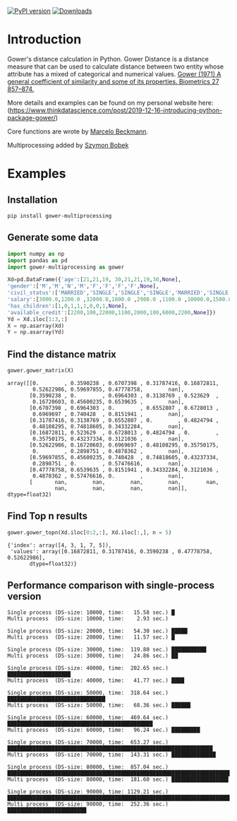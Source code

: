 <!-- badges: start -->
[![PyPI version](https://badge.fury.io/py/gower.svg)](https://pypi.org/project/gower-multiprocessing/)
[![Downloads](https://pepy.tech/badge/gower/month)](https://pepy.tech/project/gower-multiprocessing/month)
<!-- badges: end -->

# Introduction

Gower's distance calculation in Python. Gower Distance is a distance measure that can be used to calculate distance between two entity whose attribute has a mixed of categorical and numerical values. [Gower (1971) A general coefficient of similarity and some of its properties. Biometrics 27 857–874.](https://www.jstor.org/stable/2528823?seq=1) 

More details and examples can be found on my personal website here:(https://www.thinkdatascience.com/post/2019-12-16-introducing-python-package-gower/)

Core functions are wrote by [Marcelo Beckmann](https://sourceforge.net/projects/gower-distance-4python/files/).

Multiprocessing added by [Szymon Bobek](https://github.com/sbobek)

# Examples

## Installation

```
pip install gower-multiprocessing
```

## Generate some data

```python
import numpy as np
import pandas as pd
import gower-multiprocessing as gower

Xd=pd.DataFrame({'age':[21,21,19, 30,21,21,19,30,None],
'gender':['M','M','N','M','F','F','F','F',None],
'civil_status':['MARRIED','SINGLE','SINGLE','SINGLE','MARRIED','SINGLE','WIDOW','DIVORCED',None],
'salary':[3000.0,1200.0 ,32000.0,1800.0 ,2900.0 ,1100.0 ,10000.0,1500.0,None],
'has_children':[1,0,1,1,1,0,0,1,None],
'available_credit':[2200,100,22000,1100,2000,100,6000,2200,None]})
Yd = Xd.iloc[1:3,:]
X = np.asarray(Xd)
Y = np.asarray(Yd)

```

## Find the distance matrix

```python
gower.gower_matrix(X)
```




    array([[0.        , 0.3590238 , 0.6707398 , 0.31787416, 0.16872811,
            0.52622986, 0.59697855, 0.47778758,        nan],
           [0.3590238 , 0.        , 0.6964303 , 0.3138769 , 0.523629  ,
            0.16720603, 0.45600235, 0.6539635 ,        nan],
           [0.6707398 , 0.6964303 , 0.        , 0.6552807 , 0.6728013 ,
            0.6969697 , 0.740428  , 0.8151941 ,        nan],
           [0.31787416, 0.3138769 , 0.6552807 , 0.        , 0.4824794 ,
            0.48108295, 0.74818605, 0.34332284,        nan],
           [0.16872811, 0.523629  , 0.6728013 , 0.4824794 , 0.        ,
            0.35750175, 0.43237334, 0.3121036 ,        nan],
           [0.52622986, 0.16720603, 0.6969697 , 0.48108295, 0.35750175,
            0.        , 0.2898751 , 0.4878362 ,        nan],
           [0.59697855, 0.45600235, 0.740428  , 0.74818605, 0.43237334,
            0.2898751 , 0.        , 0.57476616,        nan],
           [0.47778758, 0.6539635 , 0.8151941 , 0.34332284, 0.3121036 ,
            0.4878362 , 0.57476616, 0.        ,        nan],
           [       nan,        nan,        nan,        nan,        nan,
                   nan,        nan,        nan,        nan]], dtype=float32)


## Find Top n results

```python
gower.gower_topn(Xd.iloc[0:2,:], Xd.iloc[:,], n = 5)
```




    {'index': array([4, 3, 1, 7, 5]),
     'values': array([0.16872811, 0.31787416, 0.3590238 , 0.47778758, 0.52622986],
           dtype=float32)}


## Performance comparison with single-process version

```
Single process (DS-size: 10000, time:   15.58 sec.)	█
Multi process  (DS-size: 10000, time:    2.93 sec.)	

Single process (DS-size: 20000, time:   54.30 sec.)	█████
Multi process  (DS-size: 20000, time:   11.57 sec.)	█

Single process (DS-size: 30000, time:  119.80 sec.)	███████████
Multi process  (DS-size: 30000, time:   24.86 sec.)	██

Single process (DS-size: 40000, time:  202.65 sec.)	████████████████████
Multi process  (DS-size: 40000, time:   41.77 sec.)	████

Single process (DS-size: 50000, time:  318.64 sec.)	███████████████████████████████
Multi process  (DS-size: 50000, time:   68.36 sec.)	██████

Single process (DS-size: 60000, time:  469.64 sec.)	██████████████████████████████████████████████
Multi process  (DS-size: 60000, time:   96.24 sec.)	█████████

Single process (DS-size: 70000, time:  653.27 sec.)	█████████████████████████████████████████████████████████████████
Multi process  (DS-size: 70000, time:  143.31 sec.)	██████████████

Single process (DS-size: 80000, time:  857.04 sec.)	█████████████████████████████████████████████████████████████████████████████████████
Multi process  (DS-size: 80000, time:  181.60 sec.)	██████████████████

Single process (DS-size: 90000, time: 1129.21 sec.)	████████████████████████████████████████████████████████████████████████████████████████████████████████████████
Multi process  (DS-size: 90000, time:  252.36 sec.)	█████████████████████████
```

